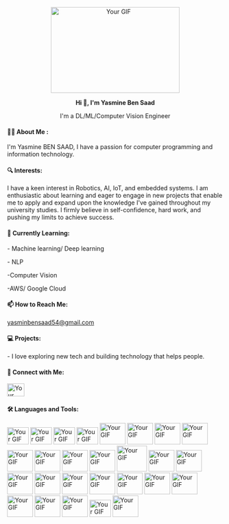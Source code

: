 <div align="center">
<img src="https://github.com/yasminebs99/yasminebs99/assets/160682389/5a13bbc7-1f00-4b92-a44c-c408a07b6562" alt="Your GIF" width="300" height="200">
</div>
<p align="center">
  <strong>Hi 👋, I'm Yasmine Ben Saad </strong>
</p>
<p align="center">
  I'm a DL/ML/Computer Vision Engineer
</p>
<h4>👩‍💻 About Me :</h4>
<p>I'm Yasmine BEN SAAD, I have a passion for computer programming and information technology.</p>

<h4>🔍 Interests:</h4>
<p>I have a keen interest in Robotics, AI, IoT, and embedded systems. I am enthusiastic about learning and eager to engage in new projects that enable me to apply and expand upon the knowledge I've gained throughout my university studies. I firmly believe in self-confidence, hard work, and pushing my limits to achieve success.</p>

<h4>🌱 Currently Learning:</h4>
<p>- Machine learning/ Deep learning</p>
<p>- NLP</p>
<p>-Computer Vision</p>
<p>-AWS/ Google Cloud</p>

<h4>📫 How to Reach Me:</h4>
<p>
  <a href="mailto:yyasminbensaad54@gmail.com">yasminbensaad54@gmail.com</a>
</p>
<h4>💻 Projects:</h4>
<p>- I love exploring new tech and building technology that helps people.</p>

<h4>🤝 Connect with Me:</h4>
<a href="https://www.linkedin.com/in/ben-saad-yasmine-039995207">
   <img src="https://github.com/yasminebs99/yasminebs99/assets/160682389/5d934af8-c7e9-4783-8128-533ab5255df7" alt="Your GIF" width="40" height="30">
  </a>


<h4>🛠️ Languages and Tools:</h4>
<img src="https://github.com/yasminebs99/yasminebs99/assets/160682389/4b40208e-37fc-44d5-9f3e-32dae19356e0" alt="Your GIF" width="50" height="40">
<img src="https://github.com/yasminebs99/yasminebs99/assets/160682389/8b834b15-591d-489c-a199-dcdf5296cac0" alt="Your GIF" width="50" height="40">
<img src="https://github.com/yasminebs99/yasminebs99/assets/160682389/21fdd2b0-bf45-4941-971c-eca316be1d43" alt="Your GIF" width="50" height="40">
<img src="https://github.com/yasminebs99/yasminebs99/assets/160682389/bc983c86-4186-43b5-b547-82a80f4da627" alt="Your GIF" width="50" height="40">
<img src="https://github.com/yasminebs99/yasminebs99/assets/160682389/75e1efaa-8eb9-439a-824a-abe0cd9770c2" alt="Your GIF" width="60" height="50">
<img src="https://github.com/yasminebs99/yasminebs99/assets/160682389/3b06eaed-b205-4530-8cbf-8131736d1bb1" alt="Your GIF" width="60" height="50">
<img src="https://github.com/yasminebs99/yasminebs99/assets/160682389/d674a37f-e417-48cd-9b40-b06e6e0e202f" alt="Your GIF" width="60" height="50">
<img src="https://github.com/yasminebs99/yasminebs99/assets/160682389/e75ccdcc-5dc4-4c45-9657-4f8b87c269a7" alt="Your GIF" width="60" height="50">
<img src="https://github.com/yasminebs99/yasminebs99/assets/160682389/763f78a9-a54c-4d04-801e-75013adcab0e" alt="Your GIF" width="60" height="50">
<img src="https://github.com/yasminebs99/yasminebs99/assets/160682389/86a106c6-895c-45b1-affa-3aa237b00793" alt="Your GIF" width="60" height="50">
<img src="https://github.com/yasminebs99/yasminebs99/assets/160682389/3acb4fb2-da26-4fa0-86ee-90234958d8e8" alt="Your GIF" width="60" height="50">
<img src="https://github.com/yasminebs99/yasminebs99/assets/160682389/61db9d7c-5db7-4f7d-8d61-dea189bbb9da" alt="Your GIF" width="60" height="50">
<img src="https://github.com/yasminebs99/yasminebs99/assets/160682389/243438be-60e4-4e8b-b806-00dc07326460" alt="Your GIF" width="70" height="60">
<img src="https://github.com/yasminebs99/yasminebs99/assets/160682389/a6b2c1f6-3d03-42e0-aaee-d295b9c889db" alt="Your GIF" width="60" height="50">
<img src="https://github.com/yasminebs99/yasminebs99/assets/160682389/8acfb5fe-1290-42c9-a867-5b1272ae1f21" alt="Your GIF" width="60" height="50">
<img src="https://github.com/yasminebs99/yasminebs99/assets/160682389/7f85e7be-7177-435c-9420-b7ff1ae41c2e" alt="Your GIF" width="60" height="50">
<img src="https://github.com/yasminebs99/yasminebs99/assets/160682389/7d09e1ec-8faf-4782-99db-6409b0f8eb08" alt="Your GIF" width="60" height="50">
<img src="https://github.com/yasminebs99/yasminebs99/assets/160682389/2277e185-a66d-438e-a71f-c1ee539d78ef" alt="Your GIF" width="60" height="50">
<img src="https://github.com/yasminebs99/yasminebs99/assets/160682389/e8d87866-abb7-451c-9189-37ec4ecbc33f" alt="Your GIF" width="60" height="50">
<img src="https://github.com/yasminebs99/yasminebs99/assets/160682389/e593545a-dc36-4b07-b4e9-62eeec41ff57" alt="Your GIF" width="60" height="50">
<img src="https://github.com/yasminebs99/yasminebs99/assets/160682389/7394ef16-4623-4061-83e3-ee405a3c7acf" alt="Your GIF" width="60" height="50">
<img src="https://github.com/yasminebs99/yasminebs99/assets/160682389/692cc35e-892d-42c9-9a8a-aeba9788da72" alt="Your GIF" width="60" height="50">
<img src="https://github.com/yasminebs99/yasminebs99/assets/160682389/77a0f05c-110e-45c4-929e-b9b849a38ed4" alt="Your GIF" width="60" height="50">
<img src="https://github.com/yasminebs99/yasminebs99/assets/160682389/5922ac01-f8ce-4eb4-a7e7-f1c5e7d720bb" alt="Your GIF" width="60" height="50">
<img src="https://github.com/yasminebs99/yasminebs99/assets/160682389/3ad3c568-a2ee-4c0e-b3a8-fadb1226856d" alt="Your GIF" width="60" height="50">
<img src="https://github.com/yasminebs99/yasminebs99/assets/160682389/ab638eed-19f3-4a29-a317-f08368961780" alt="Your GIF" width="50" height="40">
<img src="https://github.com/yasminebs99/yasminebs99/assets/160682389/17b9e60b-fc90-40ee-8aac-1745d0fca841" alt="Your GIF" width="60" height="50">

